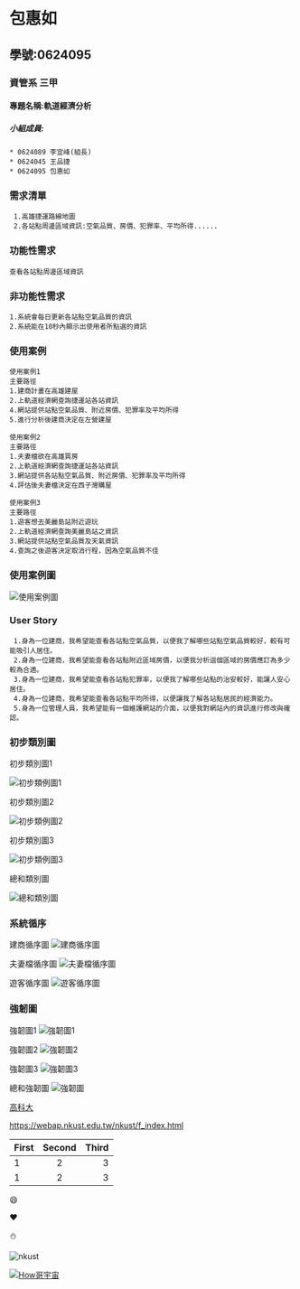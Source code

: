# 包惠如

## 學號:0624095

### 資管系 三甲

#### 專題名稱:軌道經濟分析

##### 小組成員:
```
* 0624089 李宜峰(組長)
* 0624045 王品捷
* 0624095 包惠如
```

### 需求清單
```
 1.高雄捷運路線地圖
 2.各站點周邊區域資訊:空氣品質、房價、犯罪率、平均所得......
```
### 功能性需求
```
查看各站點周邊區域資訊
```
### 非功能性需求
```
1.系統會每日更新各站點空氣品質的資訊
2.系統能在10秒內顯示出使用者所點選的資訊
```
### 使用案例
```
使用案例1
主要路徑
1.建商計畫在高雄建屋
2.上軌道經濟網查詢捷運站各站資訊
4.網站提供站點空氣品質、附近房價、犯罪率及平均所得
5.進行分析後建商決定在左營建屋
```
```
使用案例2
主要路徑
1.夫妻檔欲在高雄買房
2.上軌道經濟網查詢捷運站各站資訊
3.網站提供各站點空氣品質、附近房價、犯罪率及平均所得
4.評估後夫妻檔決定在西子灣購屋
```
```
使用案例3
主要路徑
1.遊客想去美麗島站附近遊玩
2.上軌道經濟網查詢美麗島站之資訊
3.網站提供站點空氣品質及天氣資訊
4.查詢之後遊客決定取消行程，因為空氣品質不佳
```

### 使用案例圖
![使用案例圖](案例圖2.jpg "使用案例圖")

### User Story
```
 1.身為一位建商，我希望能查看各站點空氣品質，以便我了解哪些站點空氣品質較好，較有可能吸引人居住。
 2.身為一位建商，我希望能查看各站點附近區域房價，以便我分析這個區域的房價應訂為多少較為合適。
 3.身為一位建商，我希望能查看各站點犯罪率，以便我了解哪些站點的治安較好，能讓人安心居住。
 4.身為一位建商，我希望能查看各站點平均所得，以便讓我了解各站點居民的經濟能力。
 5.身為一位管理人員，我希望能有一個維護網站的介面，以便我對網站內的資訊進行修改與確認。
```


### 初步類別圖
初步類別圖1

![初步類例圖1](類別圖01.jpg "初步類別圖1")

初步類別圖2

![初步類例圖2](類別圖02.jpg "初步類別圖2")

初步類別圖3

![初步類例圖3](類別圖03.jpg "初步類別圖3")

總和類別圖

![總和類別圖](最終類別圖.jpg "總和類別圖")

### 系統循序
建商循序圖
![建商循序圖](建商循序圖.jpg "建商循序圖")

夫妻檔循序圖
![夫妻檔循序圖](夫妻檔循序圖.jpg "夫妻檔循序圖")

遊客循序圖
![遊客循序圖](遊客循序圖.jpg "遊客循序圖")

### 強韌圖
強韌圖1
![強韌圖1](強韌圖1.jpg "強韌圖1")

強韌圖2
![強韌圖2](強韌圖2.jpg "強韌圖2")

強韌圖3
![強韌圖3](強韌圖3.jpg "強韌圖3")

總和強韌圖
![強韌圖](強韌圖.jpg "強韌圖")

[高科大](https://www.nkust.edu.tw/)

<https://webap.nkust.edu.tw/nkust/f_index.html>

| First | Second | Third |
| :---- | :----: | ----: |
|1 | 2 | 3  |
|1 | 2 | 3  |

:smile:

:heart:

:snowman:

![nkust](nkust.png "高科大 Logo")

[![How哥宇宙](http://img.youtube.com/vi/Kh5pPTTpji4/0.jpg)](https://www.youtube.com/watch?v=Kh5pPTTpji4)
